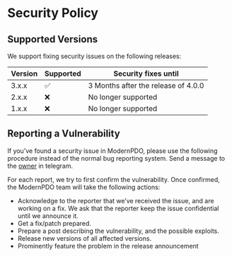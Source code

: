 # Security Policy

## Supported Versions

We support fixing security issues on the following releases:

| Version | Supported          | Security fixes until
| ------- | ------------------ | --------------------
| 3.x.x   | :white_check_mark: | 3 Months after the release of 4.0.0
| 2.x.x   | :x:                | No longer supported
| 1.x.x   | :x:                | No longer supported

## Reporting a Vulnerability

If you’ve found a security issue in ModernPDO, please use the following procedure
instead of the normal bug reporting system. Send a message to the [owner](https://t.me/nnp666) in telegram.

For each report, we try to first confirm the vulnerability. Once confirmed,
the ModernPDO team will take the following actions:

* Acknowledge to the reporter that we’ve received the issue, and are
  working on a fix. We ask that the reporter keep the issue confidential until we announce it.
* Get a fix/patch prepared.
* Prepare a post describing the vulnerability, and the possible exploits.
* Release new versions of all affected versions.
* Prominently feature the problem in the release announcement
